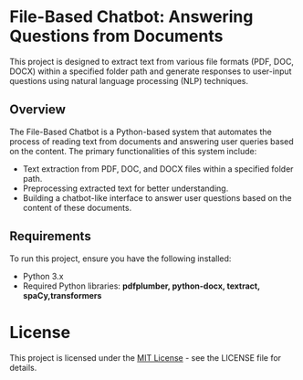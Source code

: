 # File-Based Chatbot: Answering Questions from Documents
 This project is designed to extract text from various file formats (PDF, DOC, DOCX) within a specified folder path and generate responses to user-input questions using natural language processing (NLP) techniques.

## Overview
The File-Based Chatbot is a Python-based system that automates the process of reading text from documents and answering user queries based on the content. The primary functionalities of this system include:
- Text extraction from PDF, DOC, and DOCX files within a specified folder path.
- Preprocessing extracted text for better understanding.
- Building a chatbot-like interface to answer user questions based on the content of these documents.

## Requirements
To run this project, ensure you have the following installed:

- Python 3.x
- Required Python libraries: <b>pdfplumber, python-docx, textract, spaCy,transformers</b>

# License
This project is licensed under the [MIT License](https://opensource.org/license/mit/) - see the LICENSE file for details.